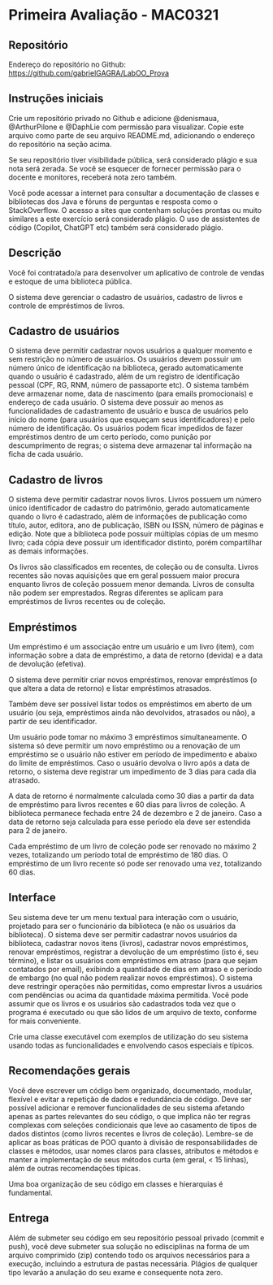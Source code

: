 # Primeira Avaliação - MAC0321


## Repositório


Endereço do repositório no Github: https://github.com/gabrielGAGRA/LabOO_Prova


## Instruções iniciais


Crie um repositório privado no Github e adicione @denismaua, @ArthurPilone e
@DaphLie com permissão para visualizar. Copie este arquivo como parte de seu
arquivo README.md, adicionando o endereço do repositório na seção acima.


Se seu repositório tiver visibilidade pública, será considerado plágio e sua nota
será zerada. Se você se esquecer de fornecer permissão para o docente e monitores,
receberá nota zero também.


Você pode acessar a internet para consultar a documentação de classes e bibliotecas
dos Java e fóruns de perguntas e resposta como o StackOverflow. O acesso a sites
que contenham soluções prontas ou muito similares a este exercício será considerado
plágio. O uso de assistentes de código (Copilot, ChatGPT etc) também será
considerado plágio.


## Descrição


Você foi contratado/a para desenvolver um aplicativo de controle de vendas e
estoque de uma biblioteca pública.

O sistema deve gerenciar o cadastro de usuários, cadastro de livros e controle de
empréstimos de livros.


## Cadastro de usuários


O sistema deve permitir cadastrar novos usuários a qualquer momento e sem restrição
no número de usuários. Os usuários devem possuir um número único de identificação
na biblioteca, gerado automaticamente quando o usuário é cadastrado, além de um
registro de identificação pessoal (CPF, RG, RNM, número de passaporte etc). O
sistema também deve armazenar nome, data de nascimento (para emails promocionais) e
endereço de cada usuário. O sistema deve possuir ao menos as funcionalidades de
cadastramento de usuário e busca de usuários pelo início do nome (para usuários que
esqueçam seus identificadores) e pelo número de identificação. Os usuários podem
ficar impedidos de fazer empréstimos dentro de um certo período, como punição por
descumprimento de regras; o sistema deve armazenar tal informação na ficha de cada
usuário.


## Cadastro de livros


O sistema deve permitir cadastrar novos livros. Livros possuem um número único
identificador de cadastro do patrimônio, gerado automaticamente quando o livro é
cadastrado, além de informações de publicação como título, autor, editora, ano de
publicação, ISBN ou ISSN, número de páginas e edição. Note que a biblioteca pode
possuir múltiplas cópias de um mesmo livro; cada cópia deve possuir um
identificador distinto, porém compartilhar as demais informações.

Os livros são classificados em recentes, de coleção ou de consulta. Livros recentes
são novas aquisições que em geral possuem maior procura enquanto livros de coleção
possuem menor demanda. Livros de consulta não podem ser emprestados. Regras
diferentes se aplicam para empréstimos de livros recentes ou de coleção. 


## Empréstimos


Um empréstimo é um associação entre um usuário e um livro (item), com informação
sobre a data de empréstimo, a data de retorno (devida) e a data de devolução
(efetiva).

O sistema deve permitir criar novos empréstimos, renovar empréstimos (o que altera
a data de retorno) e listar empréstimos atrasados.

Também deve ser possível listar todos os empréstimos em aberto de um usuário (ou
seja, empréstimos ainda não devolvidos, atrasados ou não), a partir de seu
identificador.


Um usuário pode tomar no máximo 3 empréstimos simultaneamente. O sistema só deve
permitir um novo empréstimo ou a renovação de um empréstimo se o usuário não
estiver  em período de impedimento e abaixo do limite de empréstimos. Caso o
usuário devolva o livro após a data de retorno, o sistema deve registrar um
impedimento de 3 dias para cada dia atrasado. 

A data de retorno é normalmente calculada como 30 dias a partir da data de
empréstimo para livros recentes e 60 dias para livros de coleção. A biblioteca
permanece fechada entre 24 de dezembro e 2 de janeiro. Caso a data de retorno seja
calculada para esse período ela deve ser estendida para 2 de janeiro.

Cada empréstimo de um livro de coleção pode ser renovado no máximo 2 vezes,
totalizando um período total de empréstimo de 180 dias. O empréstimo de um livro
recente só pode ser renovado uma vez, totalizando 60 dias.


## Interface


Seu sistema deve ter um menu textual para interação com o usuário, projetado para
ser o funcionário da biblioteca (e não os usuários da biblioteca). O sistema deve
ser permitir cadastrar novos usuários da biblioteca, cadastrar novos itens
(livros), cadastrar novos empréstimos, renovar empréstimos, registrar a devolução
de um empréstimo (isto é, seu término), e listar os usuários com empréstimos em
atraso (para que sejam contatados por email), exibindo a quantidade de dias em
atraso e o período de embargo (no qual não podem realizar novos empréstimos). O
sistema deve restringir  operações não permitidas, como emprestar livros a usuários
com pendências ou acima da quantidade máxima permitida. Você pode assumir que os
livros e os usuários são cadastrados toda vez que o programa é executado ou que são
lidos de um arquivo de texto, conforme for mais conveniente.


Crie uma classe executável com exemplos de utilização do seu sistema usando todas
as funcionalidades e envolvendo casos especiais e típicos.


## Recomendações gerais


Você deve escrever um código bem organizado, documentado, modular, flexível e
evitar a repetição de dados e redundância de código. Deve ser possível adicionar e
remover funcionalidades de seu sistema afetando apenas as partes relevantes do seu
código, o que implica não ter regras complexas com seleções condicionais que leve
ao casamento de tipos de dados distintos (como livros recentes e livros de
coleção). Lembre-se de aplicar as boas práticas de POO quanto à divisão de
responsabilidades de classes e métodos, usar nomes claros para classes, atributos e
métodos e manter a implementação de seus métodos curta (em geral, < 15 linhas),
além de outras recomendações típicas.

Uma boa organização de seu código em classes e hierarquias é fundamental.


## Entrega


Além de submeter seu código em seu repositório pessoal privado (commit e push),
você deve submeter sua solução no edisciplinas na forma de um arquivo comprimido
(zip) contendo todo os arquivos necessários para a execução, incluindo a estrutura
de pastas necessária. Plágios de qualquer tipo levarão a anulação do seu exame e
consequente nota zero.